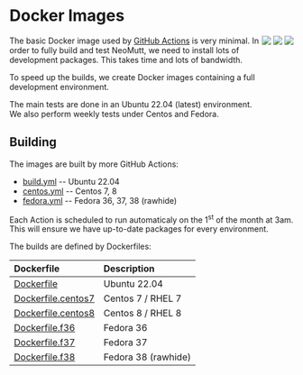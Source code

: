 # Docker Images

<div style="float: right;">
<a href="https://github.com/neomutt/docker-build/actions/workflows/build.yml"><img src="https://github.com/neomutt/docker-build/actions/workflows/build.yml/badge.svg" /></a>
<a href="https://github.com/neomutt/docker-build/actions/workflows/centos.yml"><img src="https://github.com/neomutt/docker-build/actions/workflows/centos.yml/badge.svg" /></a>
<a href="https://github.com/neomutt/docker-build/actions/workflows/fedora.yml"><img src="https://github.com/neomutt/docker-build/actions/workflows/fedora.yml/badge.svg" /></a>
</div>

The basic Docker image used by [GitHub Actions](https://docs.github.com/en/actions)
is very minimal.  In order to fully build and test NeoMutt, we need to install
lots of development packages.  This takes time and lots of bandwidth.

To speed up the builds, we create Docker images containing a full development
environment.

The main tests are done in an Ubuntu 22.04 (latest) environment.  
We also perform weekly tests under Centos and Fedora.

## Building

The images are built by more GitHub Actions:

- [build.yml](.github/workflows/build.yml) -- Ubuntu 22.04
- [centos.yml](.github/workflows/centos.yml) -- Centos 7, 8
- [fedora.yml](.github/workflows/fedora.yml) -- Fedora 36, 37, 38 (rawhide)

Each Action is scheduled to run automaticaly on the 1<sup>st</sup> of the month at 3am.  
This will ensure we have up-to-date packages for every environment.

The builds are defined by Dockerfiles:

| Dockerfile                               | Description         |
| :--------------------------------------- | :------------------ |
| [Dockerfile](Dockerfile)                 | Ubuntu 22.04        |
| [Dockerfile.centos7](Dockerfile.centos7) | Centos 7 / RHEL 7   |
| [Dockerfile.centos8](Dockerfile.centos8) | Centos 8 / RHEL 8   |
| [Dockerfile.f36](Dockerfile.f36)         | Fedora 36           |
| [Dockerfile.f37](Dockerfile.f37)         | Fedora 37           |
| [Dockerfile.f38](Dockerfile.f38)         | Fedora 38 (rawhide) |

